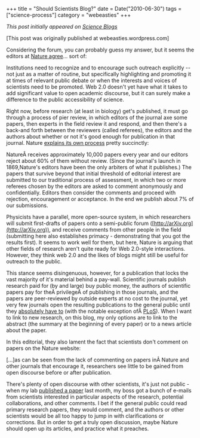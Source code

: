 +++
title = "Should Scientists Blog?"
date = Date("2010-06-30")
tags = ["science-process"]
category = "webeasties"
+++

_This post initially appeared on [Science Blogs](http://scienceblogs.com/webeasties)_

[This post was originally published at webeasties.wordpress.com]

Considering the forum, you can probably guess my answer, but it seems the editors at [Nature](http://www.nature.com/nature/journal/v466/n7302/full/466008a.html)[ agree](http://www.nature.com/nature/journal/v466/n7302/full/466008a.html)... sort of:

Institutions need to recognize and to encourage such outreach explicitly -- not just as a matter of routine, but specifically highlighting and promoting it at times of relevant public debate or when the interests and voices of scientists need to be promoted. Web 2.0 doesn't yet have what it takes to add significant value to open academic discourse, but it can surely make a difference to the public accessibility of science.

Right now, before research (at least in biology) get's published, it must go through a process of pier review, in which editors of the journal axe some papers, then experts in the field review it and respond, and then there's a back-and forth between the reviewers (called referees), the editors and the authors about whether or not it's good enough for publication in that journal. Nature [explains its own process](http://www.nature.com/nature/peerreview/debate/nature05535.html) pretty succinctly:

NatureÂ receives approximately 10,000 papers every year and our editors reject about 60% of them without review. (Since the journal's launch in 1869,Nature's editors have been the only arbiters of what it publishes.) The papers that survive beyond that initial threshold of editorial interest are submitted to our traditional process of assessment, in which two or more referees chosen by the editors are asked to comment anonymously and confidentially. Editors then consider the comments and proceed with rejection, encouragement or acceptance. In the end we publish about 7% of our submissions.

Physicists have a parallel, more open-source system, in which researchers will submit first-drafts of papers onto a semi-public forum ([http://arXiv.org](http://arXiv.org)), and receive comments from other people in the field (submitting here also establishes primacy - demonstrating that you got the results first). It seems to work well for them, but here, Nature is arguing that other fields of research aren't quite ready for Web 2.0-style interactions. However, they think web 2.0 and the likes of blogs might still be useful for outreach to the public.

This stance seems disingenuous, however, for a publication that locks the vast majority of it's material behind a pay-wall. Scientific journals publish research paid for (by and large) buy public money, the authors of scientific papers pay for theÂ privilegeÂ of publishing in those journals, and the papers are peer-reviewed by outside experts at no cost to the journal, yet very few journals open the resulting publications to the general public until they [absolutely have to](http://publicaccess.nih.gov/) (with the notable exception ofÂ [PLoS](http://www.plos.org/)). When I want to link to new research, on this blog, my only options are to link to the abstract (the summary at the beginning of every paper) or to a news article about the paper.

In this editorial, they also lament the fact that scientists don't comment on papers on the Nature website:

[...]as can be seen from the lack of commenting on papers inÂ Nature and other journals that encourage it, researchers see little to be gained from open discourse before or after publication.

There's plenty of open discourse with other scientists, it's just not public - when my lab [published a paper](http://www.sciencedirect.com/science?_ob=ArticleURL&_udi=B6WSN-50160C2-1&_user=2503305&_coverDate=05/14/2010&_rdoc=1&_fmt=high&_orig=search&_sort=d&_docanchor=&view=c&_acct=C000057638&_version=1&_urlVersion=0&_userid=2503305&md5=a6bf29db02d47b567fd1f3ae8e5a5582) last month, my boss got a bunch of e-mails from scientists interested in particular aspects of the research, potential collaborations, and other comments. I bet if the general public could read primary research papers, they would comment, and the authors or other scientists would be all too happy to jump in with clarifications or corrections. But in order to get a truly open discussion, maybe Nature should open up its articles, and practice what it preaches.

      
  
